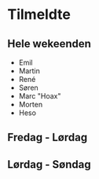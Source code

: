 # Tilmeldte

## Hele wekeenden

- Emil
- Martin 
- René
- Søren
- Marc "Hoax"
- Morten
- Heso

## Fredag - Lørdag

## Lørdag - Søndag